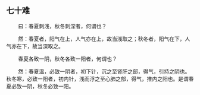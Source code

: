 ## 七十难
<p>&emsp;&emsp;
曰：春夏刺浅，秋冬刺深者，何谓也？
</p>
<p>&emsp;&emsp;
然：春夏者，阳气在上，人气亦在上，故当浅取之；秋冬者，阳气在下，人气亦在下，故当深取之。
</p>
<p>&emsp;&emsp;
春夏各致一阴，秋冬各致一阳者，何谓也？
</p>
<p>&emsp;&emsp;
然：春夏温，必致一阴者，初下针，沉之至肾肝之部，得气，引持之阴也。秋冬寒，必致一阳者，初内针，浅而浮之至心肺之部，得气，推内之阳也。是谓春夏必致一阴，秋冬必致一阳。
</p>






